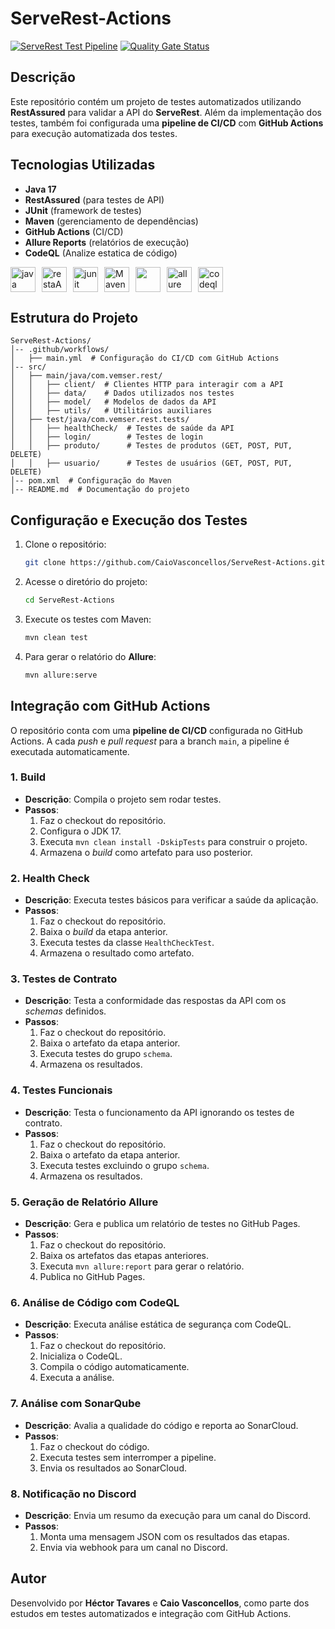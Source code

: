 # ServeRest-Actions
[![ServeRest Test Pipeline](https://github.com/CaioVasconcellos/ServeRest-Actions/actions/workflows/main.yml/badge.svg)](https://github.com/CaioVasconcellos/ServeRest-Actions/actions/workflows/main.yml)
[![Quality Gate Status](https://sonarcloud.io/api/project_badges/measure?project=CaioVasconcellos_ServeRest-Actions&metric=alert_status)](https://sonarcloud.io/summary/new_code?id=CaioVasconcellos_ServeRest-Actions) 


## Descrição
Este repositório contém um projeto de testes automatizados utilizando **RestAssured** para validar a API do **ServeRest**. Além da implementação dos testes, também foi configurada uma **pipeline de CI/CD** com **GitHub Actions** para execução automatizada dos testes.

## Tecnologias Utilizadas
- **Java 17**
- **RestAssured** (para testes de API)
- **JUnit** (framework de testes)
- **Maven** (gerenciamento de dependências)
- **GitHub Actions** (CI/CD)
- **Allure Reports** (relatórios de execução)
- **CodeQL** (Analize estatica de código)

<div style="display:flex; gap:10px;">
  <img src="https://cdn.jsdelivr.net/gh/devicons/devicon/icons/java/java-original.svg" height="40" width="40" alt="java logo"  />
  <img src="https://avatars.githubusercontent.com/u/19369327?s=200&v=4" height="40" width="40" alt="restaAssured logo"  />
  <img src="https://junit.org/junit5/assets/img/junit5-logo.png" height="40" width="40" alt="junit logo"  />
  <img src="https://www.svgrepo.com/show/373829/maven.svg" height="40" width="40" alt="Maven logo"  />
  <img src="https://avatars.githubusercontent.com/u/44036562?s=200&v=4" height="40" width="40 alt="Github Actions logo"  />
  <img src="https://avatars.githubusercontent.com/u/5879127?s=48&v=4" height="40" width="40" alt="allure report logo"  />
  <img src="https://www.svgrepo.com/show/373515/codeql.svg" height="40" width="40" alt="codeql logo"  />

</div>

## Estrutura do Projeto
```
ServeRest-Actions/
│-- .github/workflows/
│   ├── main.yml  # Configuração do CI/CD com GitHub Actions
│-- src/
│   ├── main/java/com.vemser.rest/
│   │   ├── client/  # Clientes HTTP para interagir com a API
│   │   ├── data/    # Dados utilizados nos testes
│   │   ├── model/   # Modelos de dados da API
│   │   ├── utils/   # Utilitários auxiliares
│   ├── test/java/com.vemser.rest.tests/
│   │   ├── healthCheck/  # Testes de saúde da API
│   │   ├── login/        # Testes de login
│   │   ├── produto/      # Testes de produtos (GET, POST, PUT, DELETE)
│   │   ├── usuario/      # Testes de usuários (GET, POST, PUT, DELETE)
│-- pom.xml  # Configuração do Maven
│-- README.md  # Documentação do projeto
```

## Configuração e Execução dos Testes
1. Clone o repositório:
   ```sh
   git clone https://github.com/CaioVasconcellos/ServeRest-Actions.git
   ```
2. Acesse o diretório do projeto:
   ```sh
   cd ServeRest-Actions
   ```
3. Execute os testes com Maven:
   ```sh
   mvn clean test
   ```
4. Para gerar o relatório do **Allure**:
   ```sh
   mvn allure:serve
   ```


## Integração com GitHub Actions
O repositório conta com uma **pipeline de CI/CD** configurada no GitHub Actions. A cada  *push* e *pull request* para a branch `main`, a pipeline é executada automaticamente.


### 1. **Build**
- **Descrição**: Compila o projeto sem rodar testes.
- **Passos**:
    1. Faz o checkout do repositório.
    2. Configura o JDK 17.
    3. Executa `mvn clean install -DskipTests` para construir o projeto.
    4. Armazena o *build* como artefato para uso posterior.

### 2. **Health Check**
- **Descrição**: Executa testes básicos para verificar a saúde da aplicação.
- **Passos**:
    1. Faz o checkout do repositório.
    2. Baixa o *build* da etapa anterior.
    3. Executa testes da classe `HealthCheckTest`.
    4. Armazena o resultado como artefato.

### 3. **Testes de Contrato**
- **Descrição**: Testa a conformidade das respostas da API com os *schemas* definidos.
- **Passos**:
    1. Faz o checkout do repositório.
    2. Baixa o artefato da etapa anterior.
    3. Executa testes do grupo `schema`.
    4. Armazena os resultados.

### 4. **Testes Funcionais**
- **Descrição**: Testa o funcionamento da API ignorando os testes de contrato.
- **Passos**:
    1. Faz o checkout do repositório.
    2. Baixa o artefato da etapa anterior.
    3. Executa testes excluindo o grupo `schema`.
    4. Armazena os resultados.

### 5. **Geração de Relatório Allure**
- **Descrição**: Gera e publica um relatório de testes no GitHub Pages.
- **Passos**:
    1. Faz o checkout do repositório.
    2. Baixa os artefatos das etapas anteriores.
    3. Executa `mvn allure:report` para gerar o relatório.
    4. Publica no GitHub Pages.

### 6. **Análise de Código com CodeQL**
- **Descrição**: Executa análise estática de segurança com CodeQL.
- **Passos**:
    1. Faz o checkout do repositório.
    2. Inicializa o CodeQL.
    3. Compila o código automaticamente.
    4. Executa a análise.

### 7. **Análise com SonarQube**
- **Descrição**: Avalia a qualidade do código e reporta ao SonarCloud.
- **Passos**:
    1. Faz o checkout do código.
    2. Executa testes sem interromper a pipeline.
    3. Envia os resultados ao SonarCloud.

### 8. **Notificação no Discord**
- **Descrição**: Envia um resumo da execução para um canal do Discord.
- **Passos**:
    1. Monta uma mensagem JSON com os resultados das etapas.
    2. Envia via webhook para um canal no Discord.



## Autor
Desenvolvido por **Héctor Tavares** e **Caio Vasconcellos**, como parte dos estudos em testes automatizados e integração com GitHub Actions.










